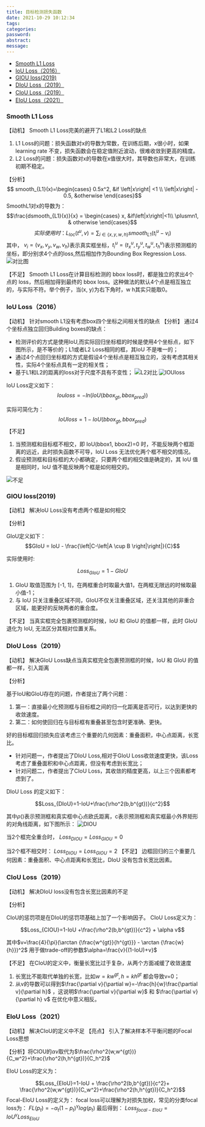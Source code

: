 ```yaml
---
title: 目标检测损失函数
date: 2021-10-29 10:12:34
tags:
categories:
password:
abstract:
message:
---
```


<!-- @import "[TOC]" {cmd="toc" depthFrom=1 depthTo=6 orderedList=false} -->

<!-- code_chunk_output -->

- [Smooth L1 Loss](#smooth-l1-loss)
- [IoU Loss（2016）](#iou-loss2016)
- [GIOU loss(2019)](#giou-loss2019)
- [DIoU Loss（2019）](#diou-loss2019)
- [CIoU Loss（2019）](#ciou-loss2019)
- [EIoU Loss（2021）](#eiou-loss2021)

<!-- /code_chunk_output -->

### Smooth L1 Loss

【动机】 Smooth L1 Loss完美的避开了L1和L2 Loss的缺点


1. L1 Loss的问题：损失函数对x的导数为常数，在训练后期，x很小时，如果learning rate 不变，损失函数会在稳定值附近波动，很难收敛到更高的精度。
2. L2 Loss的问题：损失函数对x的导数在x值很大时，其导数也非常大，在训练初期不稳定。
<!--more-->
【分析】
$$ smooth_{L1}(x)=\begin{cases}
    0.5x^2, &if \left|x\right| <1 \\
    \left|x\right| - 0.5, &otherwise
\end{cases}$$
SmoothL1对x的导数为：
$$\frac{dsmooth_{L1}(x)}{x} = \begin{cases}
    x, &if\left|x\right|<1\\
    \plusmn1, & otherwise
\end{cases}$$
$$
实际使用时：
L_{loc}(t^u,v)=\sum_{i \in \{x, y,w,h\}}smooth_{L1}(t_i^u-v_i)
$$
其中， $v_i=(v_x, v_y, v_w, v_h)$表示真实框坐标，$t_i^u=(t_x^u, t_y^u, t_w^u,t_h^u)$表示预测框的坐标，即分别求4个点的loss,然后相加作为Bounding Box Regression Loss.
![对比图](./目标检测损失函数/对比图.jpeg)

【不足】 Smooth L1 Loss在计算目标检测的 bbox loss时，都是独立的求出4个点的 loss，然后相加得到最终的 bbox loss。这种做法的默认4个点是相互独立的，与实际不符。举个例子，当(x, y)为右下角时，w h其实只能取0。
### IoU Loss（2016）
【动机】 针对smooth L1没有考虑box四个坐标之间相关性的缺点
【分析】 通过4个坐标点独立回归Building boxes的缺点：
+ 检测评价的方式是使用IoU,而实际回归坐标框的时候是使用4个坐标点，如下图所示，是不等价的；L1或者L2 Loss相同的框，其IoU 不是唯一的；
+ 通过4个点回归坐标框的方式是假设4个坐标点是相互独立的，没有考虑其相关性，实际4个坐标点具有一定的相关性；
+ 基于L1和L2的距离的loss对于尺度不具有不变性；
![L2对比](./目标检测损失函数/L2loss对比.png)
![IOUloss](目标检测损失函数/IOUloss.png)

IoU Loss定义如下：
$$Iouloss = -ln(IoU(bbox_{gt},bbox_{pred}))$$

实际可简化为：
$$IoUloss=1-IoU(bbox_{gt},bbox_{pred})$$
【不足】

1. 当预测框和目标框不相交，即 IoU(bbox1, bbox2)=0 时，不能反映两个框距离的远近，此时损失函数不可导，IoU Loss 无法优化两个框不相交的情况。
2. 假设预测框和目标框的大小都确定，只要两个框的相交值是确定的，其 IoU 值是相同时，IoU 值不能反映两个框是如何相交的。

![不足](./目标检测损失函数/不足.png)

### GIOU loss(2019)
【动机】 解决IoU Loss没有考虑两个框是如何相交

【分析】

GIoU定义如下：
$$GIoU = IoU - \frac{\left|C-\left|A \cup B \right|\right|}{C}$$

实际使用时:

$$Loss_{GIoU}=1-GIoU$$

1. GIoU 取值范围为 [-1, 1]，在两框重合时取最大值1，在两框无限远的时候取最小值-1；
2. 与 IoU 只关注重叠区域不同，GIoU不仅关注重叠区域，还关注其他的非重合区域，能更好的反映两者的重合度。

【不足】 当真实框完全包裹预测框的时候，IoU 和 GIoU 的值都一样，此时 GIoU 退化为 IoU, 无法区分其相对位置关系。


### DIoU Loss（2019）
【动机】 解决GIoU Loss缺点当真实框完全包裹预测框的时候，IoU 和 GIoU 的值都一样，引入距离

【分析】

基于IoU和GIoU存在的问题，作者提出了两个问题：

1. 第一：直接最小化预测框与目标框之间的归一化距离是否可行，以达到更快的收敛速度。
2. 第二：如何使回归在与目标框有重叠甚至包含时更准确、更快。

好的目标框回归损失应该考虑三个重要的几何因素：重叠面积，中心点距离，长宽比。

+ 针对问题一，作者提出了DIoU Loss,相对于GIoU Loss收敛速度更快，该Loss考虑了重叠面积和中心点距离，但没有考虑到长宽比；
+ 针对问题二，作者提出了CIoU Loss，其收敛的精度更高，以上三个因素都考虑到了。

DIoU Loss 的定义如下：

$$Loss_{DIoU}=1-IoU+\frac{\rho^2(b,b^{gt})}{c^2}$$

其中$\rho()$表示预测框和真实框中心点欧氏距离，c表示预测框和真实框最小外界矩形的对角线距离，如下图所示：
![DIOU](目标检测损失函数/DIOU.png)

当2个框完全重合时，
$Loss_{DIOU}=Loss_{GIOU}=0$

当2个框不相交时：
$Loss_{DIOU}=Loss_{GIOU}=2$
【不足】 边框回归的三个重要几何因素：重叠面积、中心点距离和长宽比，DIoU 没有包含长宽比因素。

### CIoU Loss（2019）
【动机】 解决DIoU loss没有包含长宽比因素的不足


【分析】

CIoU的惩罚项是在DIoU的惩罚项基础上加了一个影响因子。
CIoU Loss定义为：

$$Loss_{CIOU}=1-IoU +\frac{\rho^2(b,b^{gt})}{c^2} + \alpha v$$

其中$v=\frac{4}{\pi}(\arctan {\frac{w^{gt}}{h^{gt}}} - \arctan {\frac{w}{h}})^2$
用于做trade-off的参数$\alpha=\frac{v}{(1-IoU)+v}$

【不足】 在CIoU的定义中，衡量长宽比过于复杂，从两个方面减缓了收敛速度
1. 长宽比不能取代单独的长宽，比如$w=kw^{gt},h=kh^{gt}$  都会导致v=0；
2. 从v的导数可以得到$\frac{\partial v}{\partial w}=-\frac{h}{w}\frac{\partial v}{\partial h}$  ，这说明$\frac{\partial v}{\partial w}$  和 $\frac{\partial v}{\partial h} v$ 在优化中意义相反。

### EIoU Loss（2021）
【动机】 解决CIoU的定义中不足
【亮点】 引入了解决样本不平衡问题的Focal Loss思想

【分析】将CIOU的$\alpha v$取代为$\frac{\rho^2(w,w^{gt})}{C_w^2}+\frac{\rho^2(h,h^{gt})}{C_h^2}$

EIoU Loss的定义为：

$$Loss_{EIoU}=1-IoU + \frac{\rho^2(b,b^{gt})}{c^2}+ \frac{\rho^2(w,w^{gt})}{C_w^2}+\frac{\rho^2(h,h^{gt})}{C_h^2}$$
Focal-EIoU Loss的定义为：
focal loss可以理解为对损失加权，常见的分类focal loss为：
$FL(p_t)=-\alpha_t(1-p_t)^\gamma log(p_t)$
最后得到：
$Loss_{focal-EIoU}=IoU^\gamma Loss_{EIoU}$